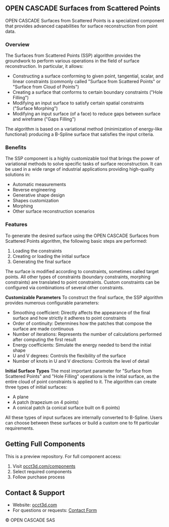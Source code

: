 ## OPEN CASCADE Surfaces from Scattered Points

OPEN CASCADE Surfaces from Scattered Points is a specialized component that provides advanced capabilities for surface reconstruction from point data.

### Overview
The Surfaces from Scattered Points (SSP) algorithm provides the groundwork to perform various operations in the field of surface reconstruction. In particular, it allows:
- Constructing a surface conforming to given point, tangential, scalar, and linear constraints (commonly called "Surface from Scattered Points" or "Surface from Cloud of Points")
- Creating a surface that conforms to certain boundary constraints ("Hole Filling")
- Modifying an input surface to satisfy certain spatial constraints ("Surface Morphing")
- Modifying an input surface (of a face) to reduce gaps between surface and wireframe ("Gaps Filling")

The algorithm is based on a variational method (minimization of energy-like functional) producing a B-Spline surface that satisfies the input criteria.

### Benefits
The SSP component is a highly customizable tool that brings the power of variational methods to solve specific tasks of surface reconstruction. It can be used in a wide range of industrial applications providing high-quality solutions in:
- Automatic measurements
- Reverse engineering
- Generative shape design
- Shapes customization
- Morphing
- Other surface reconstruction scenarios

### Features
To generate the desired surface using the OPEN CASCADE Surfaces from Scattered Points algorithm, the following basic steps are performed:
1. Loading the constraints
2. Creating or loading the initial surface
3. Generating the final surface

The surface is modified according to constraints, sometimes called target points. All other types of constraints (boundary constraints, morphing constraints) are translated to point constraints. Custom constraints can be configured via combinations of several other constraints.

**Customizable Parameters**
To construct the final surface, the SSP algorithm provides numerous configurable parameters:
- Smoothing coefficient: Directly affects the appearance of the final surface and how strictly it adheres to point constraints
- Order of continuity: Determines how the patches that compose the surface are made continuous
- Number of iterations: Represents the number of calculations performed after computing the first result
- Energy coefficients: Simulate the energy needed to bend the initial shape
- U and V degrees: Controls the flexibility of the surface
- Number of knots in U and V directions: Controls the level of detail

**Initial Surface Types**
The most important parameter for "Surface from Scattered Points" and "Hole Filling" operations is the initial surface, as the entire cloud of point constraints is applied to it. The algorithm can create three types of initial surfaces:
- A plane
- A patch (trapezium on 4 points)
- A conical patch (a conical surface built on 6 points)

All these types of input surfaces are internally converted to B-Spline. Users can choose between these surfaces or build a custom one to fit particular requirements.

## Getting Full Components
This is a preview repository. For full component access:
1. Visit [occt3d.com/components](https://occt3d.com/components/)
2. Select required components
3. Follow purchase process

## Contact & Support
- Website: [occt3d.com](https://occt3d.com)
- For questions or requests: [Contact Form](https://www.opencascade.com/contact/)

© OPEN CASCADE SAS